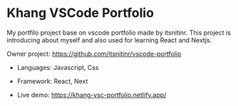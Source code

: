 # Khang VSCode Portfolio

My portfilo project base on vscode portfolio made by itsnitinr. This project is introducing about myself and also used for learning React and Nextjs.

Owner project: https://github.com/itsnitinr/vscode-portfolio

- Languages: Javascript, Css
- Framework: React, Next

- Live demo: https://khang-vsc-portfolio.netlify.app/